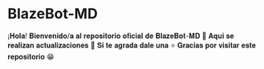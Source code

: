 # BlazeBot-MD
¡𝐇𝐨𝐥𝐚! 𝐁𝐢𝐞𝐧𝐯𝐞𝐧𝐢𝐝𝐨/𝐚 𝐚𝐥 𝐫𝐞𝐩𝐨𝐬𝐢𝐭𝐨𝐫𝐢𝐨 𝐨𝐟𝐢𝐜𝐢𝐚𝐥 𝐝𝐞 𝐁𝐥𝐚𝐳𝐞𝐁𝐨𝐭-𝐌𝐃 🥷 𝐀𝐪𝐮𝐢 𝐬𝐞 𝐫𝐞𝐚𝐥𝐢𝐳𝐚𝐧 𝐚𝐜𝐭𝐮𝐚𝐥𝐢𝐳𝐚𝐜𝐢𝐨𝐧𝐞𝐬 🥷 𝐒𝐢 𝐭𝐞 𝐚𝐠𝐫𝐚𝐝𝐚 𝐝𝐚𝐥𝐞 𝐮𝐧𝐚 ⭐ 𝐆𝐫𝐚𝐜𝐢𝐚𝐬 𝐩𝐨𝐫 𝐯𝐢𝐬𝐢𝐭𝐚𝐫 𝐞𝐬𝐭𝐞 𝐫𝐞𝐩𝐨𝐬𝐢𝐭𝐨𝐫𝐢𝐨 😁
